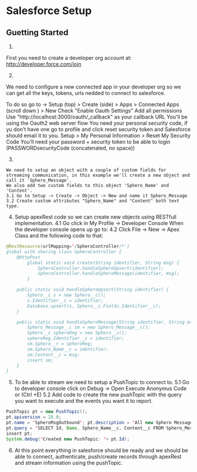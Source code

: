 # Salesforce Setup
## Guetting Started
  1.
  First you need to create a developer org account at: http://developer.force.com/join

  2.
  We need to configure a new connected app in your developer org so we
  can get all the keys, tokens, urls nedded to connect to salesforce.

  To do so go to ->
    Setup (top) > Create (side) > Apps > Connected Apps (scroll down ) > New
  Check "Enable Oauth Settings"
  Add all permissions
  Use "http://localhost:3000/oauth/_callback" as your callback URL
  You'll be using the Oauth2 web server flow
  You need your personal security code, if yu don't have one go to
  profile and click reset security token and Salesforce should email it to
  you.
  Setup > My Personal Information > Reset My Security Code
  You'll need your password + security token to be able to login (PASSWORDsecurityCode (concatenated, no space))

  3.
    We need to setup an object with a couple of custom fields for
    streaming communication, in this example we'll create a new object and call it 'Sphero_Message'.
    We also add two custom fields to this object 'Sphero_Name' and 'Content'.
    3.1 Go to Setup -> Create -> Object -> New and name it Sphero_Message
    3.2 Create custom attributes "Sphero_Name" and "Content" both text type.
    
  4. Setup apexRest code so we can create new objects using RESTfull
     implementation.
    4.1 Go click in My Profile -> Developer Console
    When the developer console opens up go to:
    4.2 Click File -> New -> Apex Class and the following code to that:

```java
@RestResource(urlMapping='/SpheroController/*')
global with sharing class SpheroController {
	@HttpPost
        global static void create(String identifier, String msg) {
			SpheroController.handleSpheroUpsert(identifier);
        	SpheroController.handleSpheroMessage(identifier, msg);
        }

    public static void handleSpheroUpsert(String identifier) {
        Sphero__c s = new Sphero__c();
        s.Identifier__c = identifier;
        Database.upsert(s, Sphero__c.Fields.Identifier__c);
    }

    public static void handleSpheroMessage(String identifier, String msg) {
        Sphero_Message__c sm = new Sphero_Message__c();
        Sphero__c spheroReg = new Sphero__c();
        spheroReg.Identifier__c = identifier;
        sm.Sphero__r = spheroReg;
        sm.Sphero_Name__c = identifier;
        sm.Content__c = msg;
        insert sm;
    }
}

```

  5. To be able to stream we need to setup a PushTopic to connect to.
    5.1 Go to developer console click on Debug -> Open Execute Anonymus Code or (Ctrl +E)
    5.2 Add code to create the new pushTopic with the query you want to execute and the events you want it to report.
```java
PushTopic pt = new PushTopic();
pt.apiversion = 28.0;
pt.name = 'SpheroMsgOutbound'; pt.description = 'All new Sphero Message records';
pt.query = 'SELECT Id, Name, Sphero_Name__c, Content__c FROM Sphero_Message__c';
insert pt;
System.debug('Created new PushTopic: '+ pt.Id);
```

  6. At this point everything in salesforce should be ready and we
     should be able to connect, authenticate, push/create records
     through apexRest and stream information using the pushTopic.
